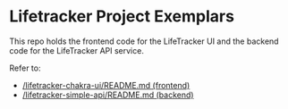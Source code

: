 # Lifetracker Project Exemplars

This repo holds the frontend code for the LifeTracker UI and the backend code for the LifeTracker API service.

Refer to:

- [/lifetracker-chakra-ui/README.md (frontend)](/lifetracker-chakra-ui/README.md)
- [/lifetracker-simple-api/README.md (backend)](/lifetracker-simple-api/README.md)
